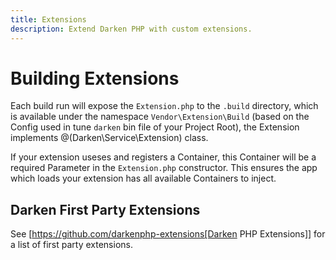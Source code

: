 ```yaml
---
title: Extensions
description: Extend Darken PHP with custom extensions.
---
```


# Building Extensions

Each build run will expose the `Extension.php` to the `.build` directory, which is available under the namespace `Vendor\Extension\Build` (based on the Config used in tune `darken` bin file of your Project Root), the Extension implements @(Darken\Service\Extension) class.

If your extension useses and registers a Container, this Container will be a required Parameter in the `Extension.php` constructor. This ensures the app which loads your extension has all available Containers to inject.

## Darken First Party Extensions

See [https://github.com/darkenphp-extensions[Darken PHP Extensions]] for a list of first party extensions.